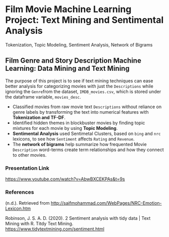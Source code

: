 # Film Movie Machine Learning Project: Text Mining and Sentimental Analysis
 Tokenization, Topic Modeling, Sentiment Analysis, Network of Bigrams
 
 ## Film Genre and Story Description Machine Learning: Data Mining and Text Mining 


The purpose of this project is to see if text mining techniques can ease better analysis for categorizing movies with just the `Descriptions` while ignoring the `Genre`from the dataset, `IMDB_movies.csv`, which is stored under the dataframe variable, `movies_desc`. 

- Classified movies from raw movie text `Descriptions` without reliance on genre labels by transforming the text into numerical features with **Tokenization and TF-DF**.  
- Identified hidden themes in blockbuster movies by finding topic mixtures for each movie by using **Topic Modeling**.
- **Sentimental Analysis** used Sentimetal Clusters, based on `bing` and `nrc` lexicons, to see how `Sentiment` affects `Rating` and `Revenue`. 
- The **network of bigrams** help summarize how frequented Movie `Description` word-terms create term relationships and how they connect to other movies.

### Presentation Link
https://www.youtube.com/watch?v=AbwBXCEKPAs&t=9s

### References
(n.d.). Retrieved from http://saifmohammad.com/WebPages/NRC-Emotion-Lexicon.htm

Robinson, J. S. A. D. (2020). 2 Sentiment analysis with tidy data | Text Mining with R. Titdy Text Mining. https://www.tidytextmining.com/sentiment.html
